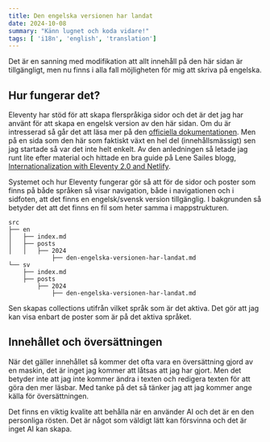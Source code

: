 ```yaml
---
title: Den engelska versionen har landat
date: 2024-10-08
summary: "Känn lugnet och koda vidare!"
tags: [ 'i18n', 'english', 'translation']
---
```


Det är en sanning med modifikation att allt innehåll på den här sidan är tillgängligt, men nu finns i alla fall möjligheten för mig att skriva på engelska.

## Hur fungerar det?

Eleventy har stöd för att skapa flerspråkiga sidor och det är det jag har använt för att skapa en engelsk version av den här sidan. Om du är intresserad så går det att läsa mer på den [officiella dokumentationen](https://www.11ty.dev/docs/i18n/). Men på en sida som den här som faktiskt växt en hel del (innehållsmässigt) sen jag startade så var det inte helt enkelt. Av den anledningen så letade jag runt lite efter material och hittade en bra guide på Lene Sailes blogg, [Internationalization with Eleventy 2.0 and Netlify](https://www.lenesaile.com/en/blog/internationalization-with-eleventy-20-and-netlify/).

Systemet och hur Eleventy fungerar gör så att för de sidor och poster som finns på både språken så visar navigation, både i navigationen och i sidfoten, att det finns en engelsk/svensk version tillgänglig. I bakgrunden så betyder det att det finns en fil som heter samma i mappstrukturen.

```plaintext
src
├── en
│   ├── index.md
│   ├── posts
│   │   ├── 2024
            ├── den-engelska-versionen-har-landat.md
└── sv
    ├── index.md
    ├── posts
        ├── 2024
            ├── den-engelska-versionen-har-landat.md
```

Sen skapas collections utifrån vilket språk som är det aktiva. Det gör att jag kan visa enbart de poster som är på det aktiva språket.

## Innehållet och översättningen

När det gäller innehållet så kommer det ofta vara en översättning gjord av en maskin, det är inget jag kommer att låtsas att jag har gjort. Men det betyder inte att jag inte kommer ändra i texten och redigera texten för att göra den mer läsbar. Med tanke på det så tänker jag att jag kommer ange källa för översättningen.

Det finns en viktig kvalite att behålla när en använder AI och det är en den personliga rösten. Det är något som väldigt lätt kan försvinna och det är inget AI kan skapa.